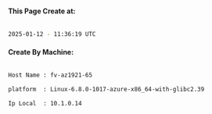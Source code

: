 
   
#### This Page Create at:

```bash

2025-01-12 - 11:36:19 UTC

```

#### Create By Machine:

```bash

Host Name : fv-az1921-65

platform  : Linux-6.8.0-1017-azure-x86_64-with-glibc2.39

Ip Local  : 10.1.0.14

```

